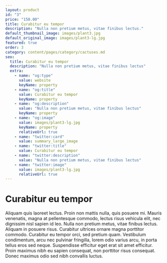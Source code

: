 ```yaml
---
layout: product
id: "3"
price: "150.00"
title: Curabitur eu tempor
description: "Nulla non pretium metus, vitae finibus lectus."
default_thumbnail_image: images/plant3.jpg
default_original_image: images/plant3-lg.jpg
featured: true
order: 3
category: content/pages/category/cactuses.md
seo:
  title: Curabitur eu tempor
  description: "Nulla non pretium metus, vitae finibus lectus"
  extra:
    - name: "og:type"
      value: website
      keyName: property
    - name: "og:title"
      value: Curabitur eu tempor
      keyName: property
    - name: "og:description"
      value: "Nulla non pretium metus, vitae finibus lectus"
      keyName: property
    - name: "og:image"
      value: images/plant3-lg.jpg
      keyName: property
      relativeUrl: true
    - name: "twitter:card"
      value: summary_large_image
    - name: "twitter:title"
      value: Curabitur eu tempor
    - name: "twitter:description"
      value: "Nulla non pretium metus, vitae finibus lectus"
    - name: "twitter:image"
      value: images/plant3-lg.jpg
      relativeUrl: true
---
```


# Curabitur eu tempor

Aliquam quis laoreet lectus. Proin non mattis nulla, quis posuere mi. Mauris venenatis, magna at pellentesque commodo, lectus risus vehicula elit, nec dignissim nisl sapien id leo. Nulla non pretium metus, vitae finibus lectus. Aliquam in posuere risus. Curabitur ultrices ornare magna porttitor commodo. Curabitur eu tempor orci, sed pretium quam. Vestibulum condimentum, arcu nec pulvinar fringilla, lorem odio varius arcu, in porta tellus eros sed neque. Suspendisse efficitur eget erat sit amet efficitur. Proin maximus nibh eu sapien consequat, non porttitor risus consequat. Donec maximus odio sed nibh convallis luctus.
